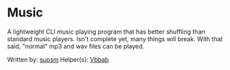 # Music
A lightweight CLI music playing program that has better shuffling than standard music players. Isn't complete yet, many things will break. With that said, "normal" mp3 and wav files can be played.



Written by: [supsm](http://github.com/supsm)
Helper(s): [Vbbab](http://github.com/Vbbab)
